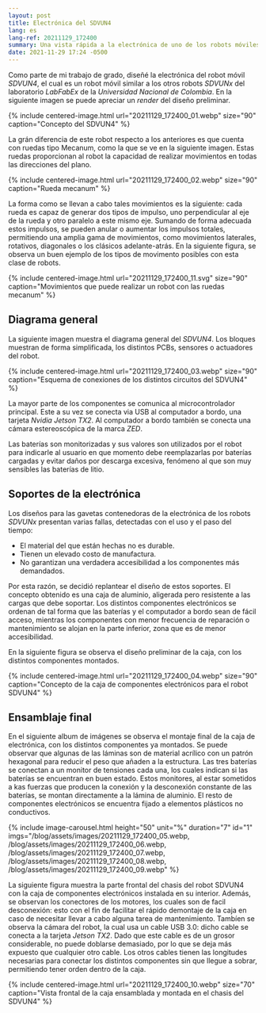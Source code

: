 ```yaml
---
layout: post
title: Electrónica del SDVUN4
lang: es
lang-ref: 20211129_172400
summary: Una vista rápida a la electrónica de uno de los robots móviles del LabFabEx, el SDVUN4.
date: 2021-11-29 17:24 -0500
---
```


Como parte de mi trabajo de grado, diseñé la electrónica del robot móvil *SDVUN4*, el cual es un robot móvil similar a los otros robots *SDVUNx* del laboratorio *LabFabEx* de la *Universidad Nacional de Colombia*. En la siguiente imagen se puede apreciar un *render* del diseño preliminar.

{% include 
centered-image.html 
url="20211129_172400_01.webp" 
size="90" 
caption="Concepto del SDVUN4" 
%}

La grán diferencia de este robot respecto a los anteriores es que cuenta con ruedas tipo Mecanum, como la que se ve en la siguiente imagen. Estas ruedas proporcionan al robot la capacidad de realizar movimientos en todas las direcciones del plano.

{% include 
centered-image.html 
url="20211129_172400_02.webp" 
size="90" 
caption="Rueda mecanum" 
%}

La forma como se llevan a cabo tales movimientos es la siguiente: cada rueda es capaz de generar dos tipos de impulso, uno perpendicular al eje de la rueda y otro paralelo a este mismo eje. Sumando de forma adecuada estos impulsos, se pueden anular o aumentar los impulsos totales, permitiendo una amplia gama de movimientos, como movimientos laterales, rotativos, diagonales o los clásicos adelante-atrás. En la siguiente figura, se observa un buen ejemplo de los tipos de movimento posibles con esta clase de robots.

{% include 
centered-image.html 
url="20211129_172400_11.svg" 
size="90" 
caption="Movimientos que puede realizar un robot con las ruedas mecanum"
%}

## Diagrama general
La siguiente imagen muestra el diagrama general del *SDVUN4*. Los bloques muestran de forma simplificada, los distintos PCBs, sensores o actuadores del robot.

{% include 
centered-image.html 
url="20211129_172400_03.webp" 
size="90" 
caption="Esquema de conexiones de los distintos circuitos del SDVUN4" 
%}

La mayor parte de los componentes se comunica al microcontrolador principal. Este a su vez se conecta via USB al computador a bordo, una tarjeta *Nvidia Jetson TX2*. Al computador a bordo también se conecta una cámara estereoscópica de la marca *ZED*.

Las baterías son monitorizadas y sus valores son utilizados por el robot para indicarle al usuario en que momento debe reemplazarlas por baterías cargadas y evitar daños por descarga excesiva, fenómeno al que son muy sensibles las baterías de litio.

## Soportes de la electrónica
Los diseños para las gavetas contenedoras de la electrónica de los robots *SDVUNx* presentan varias fallas, detectadas con el uso y el paso del tiempo:
- El material del que están hechas no es durable.
- Tienen un elevado costo de manufactura.
- No garantizan una verdadera accesibilidad a los componentes más demandados.

Por esta razón, se decidió replantear el diseño de estos soportes. El concepto obtenido es una caja de aluminio, aligerada pero resistente a las cargas que debe soportar. Los distintos componentes electrónicos se ordenan de tal forma que las baterías y el computador a bordo sean de fácil acceso, mientras los componentes con menor frecuencia de reparación o mantenimiento se alojan en la parte inferior, zona que es de menor accesibilidad.

En la siguiente figura se observa el diseño preliminar de la caja, con los distintos componentes montados.

{% include 
centered-image.html 
url="20211129_172400_04.webp" 
size="90" 
caption="Concepto de la caja de componentes electrónicos para el robot SDVUN4"
%}

## Ensamblaje final

En el siguiente album de imágenes se observa el montaje final de la caja de electrónica, con los distintos componentes ya montados. Se puede observar que algunas de las láminas son de material acrílico con un patrón hexagonal para reducir el peso que añaden a la estructura. Las tres baterías se conectan a un monitor de tensiones cada una, los cuales indican si las baterías se encuentran en buen estado. Estos monitores, al estar sometidos a kas fuerzas que producen la conexión y la desconexión constante de las baterías, se montan directamente a la lámina de aluminio. El resto de componentes electrónicos se encuentra fijado a elementos plásticos no conductivos.

{% 
include image-carousel.html 
height="50" 
unit="%" 
duration="7"
id="1"
imgs="/blog/assets/images/20211129_172400_05.webp, /blog/assets/images/20211129_172400_06.webp, /blog/assets/images/20211129_172400_07.webp, /blog/assets/images/20211129_172400_08.webp, /blog/assets/images/20211129_172400_09.webp"
%}

La siguiente figura muestra la parte frontal del chasis del robot SDVUN4 con la caja de componentes electrónicos instalada en su interior. Además, se observan los conectores de los motores, los cuales son de facil desconexión: esto con el fin de facilitar el rápido demontaje de la caja en caso de necesitar llevar a cabo alguna tarea de mantenimiento. Tambíen se observa la cámara del robot, la cual usa un cable USB 3.0: dicho cable se conecta a la tarjeta *Jetson TX2*. Dado que este cable es de un grosor considerable, no puede doblarse demasiado, por lo que se deja más expuesto que cualquier otro cable. Los otros cables tienen las longitudes necesarias para conectar los distintos componentes sin que llegue a sobrar, permitiendo tener orden dentro de la caja.

{% include 
centered-image.html 
url="20211129_172400_10.webp" 
size="70" 
caption="Vista frontal de la caja ensamblada y montada en el chasis del SDVUN4"
%}
